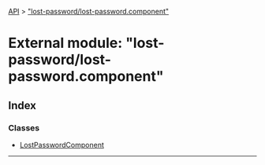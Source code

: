 [API](../README.md) > ["lost-password/lost-password.component"](../modules/_lost_password_lost_password_component_.md)

# External module: "lost-password/lost-password.component"

## Index

### Classes

* [LostPasswordComponent](../classes/_lost_password_lost_password_component_.lostpasswordcomponent.md)

---

